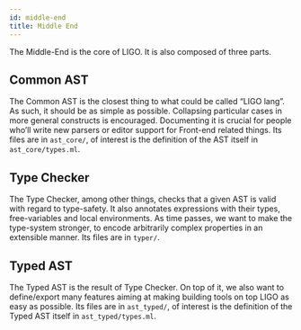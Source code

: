 ```yaml
---
id: middle-end
title: Middle End
---
```


The Middle-End is the core of LIGO. It is also composed of three parts.
## Common AST
The Common AST is the closest thing to what could be called “LIGO lang”. As such, it should be as simple as possible. Collapsing particular cases in more general constructs is encouraged. Documenting it is crucial for people who’ll write new parsers or editor support for Front-end related things.
Its files are in `ast_core/`, of interest is the definition of the AST itself in `ast_core/types.ml`.
## Type Checker
The Type Checker, among other things, checks that a given AST is valid with regard to type-safety. It also annotates expressions with their types, free-variables and local environments.
As time passes, we want to make the type-system stronger, to encode arbitrarily complex properties in an extensible manner.
Its files are in `typer/`.
## Typed AST
The Typed AST is the result of Type Checker. On top of it, we also want to define/export many features aiming at making building tools on top LIGO as easy as possible.
Its files are in `ast_typed/`, of interest is the definition of the Typed AST itself in `ast_typed/types.ml`.
